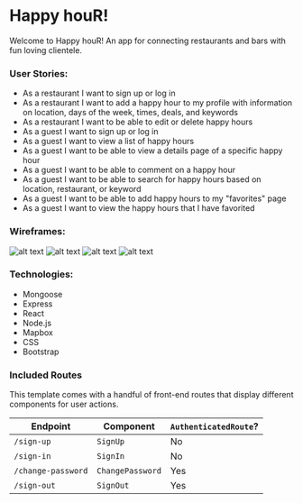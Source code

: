 # Happy houR!
Welcome to Happy houR! An app for connecting restaurants and bars with fun loving clientele. 

### User Stories:
- As a restaurant I want to sign up or log in
- As a restaurant I want to add a happy hour to my profile with information on location, days of the week, times, deals, and keywords
- As a restaurant I want to be able to edit or delete happy hours
- As a guest I want to sign up or log in
- As a guest I want to view a list of happy hours
- As a guest I want to be able to view a details page of a specific happy hour
- As a guest I want to be able to comment on a happy hour 
- As a guest I want to be able to search for happy hours based on location, restaurant, or keyword
- As a guest I want to be able to add happy hours to my "favorites" page
- As a guest I want to view the happy hours that I have favorited

### Wireframes:
![alt text](/Untitled%20(1).jpg)
![alt text](/Untitled%20(2).jpg)
![alt text](/Untitled%20(3).jpg)
![alt text](/Untitled%20(4).jpg)

### Technologies:
- Mongoose
- Express
- React
- Node.js
- Mapbox
- CSS
- Bootstrap

### Included Routes

This template comes with a handful of front-end routes that display
different components for user actions.

| Endpoint         | Component | `AuthenticatedRoute`? |
|------------------|-------------------|-------|
| `/sign-up`       | `SignUp`    | No |
| `/sign-in`       | `SignIn`    | No |
| `/change-password` | `ChangePassword`  | Yes |
| `/sign-out`        | `SignOut`   | Yes |

